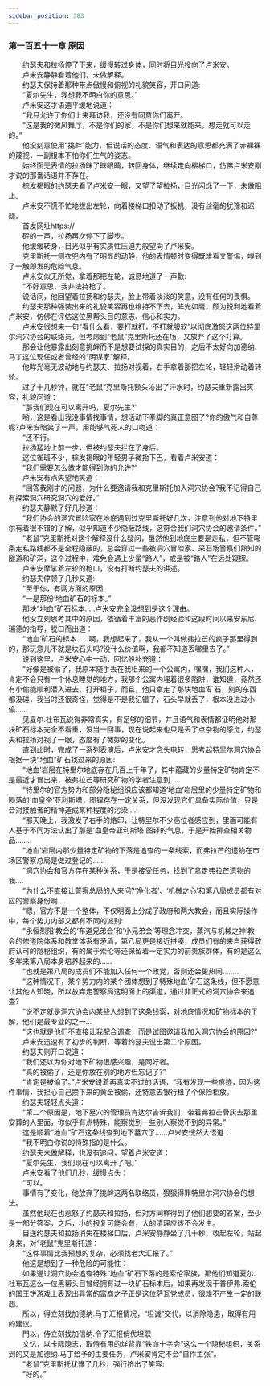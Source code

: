 ```yaml
---
sidebar_position: 383
---
```

### 第一百五十一章 原因  


　　约瑟夫和拉扬停了下来，缓慢转过身体，同时将目光投向了卢米安。  
　　卢米安静静看着他们，未做解释。  
　　约瑟夫保持着那种带点傲慢和俯视的礼貌笑容，开口问道:  
　　“夏尔先生，我想我不明白你的意思。”  
　　卢米安这才语速平缓地说道：  
　　“我只允许了你们上来拜访我，还没有同意你们离开。  
　　“这是我的微风舞厅，不是你们的家，不是你们想来就能来，想走就可以走的。”  
　　他没刻意使用“挑衅”能力，但说话的态度、语气和表达的意思都充满了赤裸裸的蔑视，一副根本不怕你们生气的姿态。  
　　始终面无表情的拉扬眯了眯眼睛，转回身体，继续走向楼梯口，仿佛卢米安刚才说的那番话语并不存在。  
　　棕发褐眼的约瑟夫看了卢米安一眼，又望了望拉扬，目光闪烁了一下，未做阻止。  
　　卢米安不慌不忙地拔出左轮，向着楼梯口扣动了扳机，没有丝毫的犹豫和迟疑。  
　　首发网址https://  
　　砰的一声，拉扬再次停下了脚步。  
　　他缓缓转身，目光似乎有实质性压迫力般望向了卢米安。  
　　克里斯托一侧衣兜内有了明显的动静，他的表情顿时变得既难看又警惕，嗅到了一触即发的危险气息。  
　　卢米安似无所觉，拿着那把左轮，诚恳地道了一声歉:  
　　“不好意思，我非法持枪了。  
　　说话间，他回望着拉扬和约瑟夫，脸上带着淡淡的笑意，没有任何的畏惧。  
　　约瑟夫那种强装出来的礼貌笑容再也维持不下去，眸光如鹰，颇为锐利地看着卢米安，仿佛在评估这位黑帮头目的意志、信心和实力。  
　　卢米安很想来一句“看什么看，要打就打，不打就服软”以彻底激怒这两位特里尔洞穴协会的联络员，但考虑到“老鼠”克里斯托还在场，又放弃了这个打算。  
　　那会让他暴露出刻意挑衅而不是想要试探的真实目的，之后不太好向加德纳.马丁这位现任或者曾经的“阴谋家”解释。  
　　他眸光毫无波动地与约瑟夫、拉扬对视着，右手拿着那把左轮，轻轻滑动着转轮。  
　　过了十几秒钟，就在“老鼠”克里斯托额头沁出了汗水时，约瑟夫重新露出笑容，礼貌问道：  
　　“那我们现在可以离开吗，夏尔先生?”  
　　哟，这是看出我没事情找事情，想活动下拳脚的真正意图了?你的傲气和自尊呢?卢米安暗笑了一声，用能够气死人的口吻道：  
　　“还不行。  
　　拉扬猛地上前一步，但被约瑟夫拦在了身后。  
　　这位雀斑不少，棕发褐眼的年轻男子微抬下巴，看着卢米安道：  
　　“我们需要怎么做才能得到你的允许?”  
　　卢米安有点失望地笑道：  
　　“回答我刚才的问题，为什么要邀请我和克里斯托加入洞穴协会?我不记得自己有探索洞穴研究洞穴的爱好。”  
　　约瑟夫静默了好几秒道：  
　　“我们协会的洞穴冒险家在地底遇到过克里斯托好几次，注意到他对地下特里尔有着很不错的了解，似乎知道不少隐蔽路线，这符合我们洞穴协会的邀请条件。”  
　　“老鼠”克里斯托对这个解释没什么疑问，虽然他到地底主要是走私，但不管哪条走私路线都不是全程隐蔽的，总会穿过一些被洞穴冒险家、采石场警察们熟知的隧道和矿洞，这个过程中，难免会遇上少量“路人”，或是被“路人”在远处窥探。  
　　卢米安摩挲着左轮的枪口，没有打断约瑟夫的讲述。  
　　约瑟夫停顿了几秒又道:  
　　“至于你，有两方面的原因:  
　　“一是那份‘地血矿石的标本。”  
　　那块“地血”矿石标本…..卢米安完全没想到是这个理由。  
　　他没立刻思考其中的原因，依循着丰富的恶作剧经验和这段时间以来安东尼.瑞德的指导，脱口而出道：  
　　“地血’矿石的标本……啊，我想起来了，我从一个叫做弗拉芒的疯子那里得到的，那玩意儿不就是块石头吗?没什么价值啊，我都不知道丢哪里去了。”  
　　说到这里，卢米安心中一动，回忆般补充道：  
　　“好像是被偷了，我原本随手丢在我租来的一个公寓内，嘿嘿，我们这种人，肯定不会只有一个休息睡觉的地方，我那个公寓内埋着很多陷阱，谁知道，竟然还有小偷能顺利潜入进去，打开柜子，而且，他只拿走了那块地血’矿石，别的东西都没碰，我当时还很奇怪，觉得是不是我记错了，石头早就丢了，根本没进过小偷.…..  
　　见夏尔.杜布瓦说得非常真实，有足够的细节，并且语气和表情都证明他对那块矿石标本完全不看重，没当一回事，现在说起来也只是丢了点杂物的感觉，约瑟夫和拉扬对视了一眼，态度有了微妙的变化。  
　　直到此时，完成了一系列表演后，卢米安才念头电转，思考起特里尔洞穴协会根据一块“地血”矿石找过来的原因:  
　　“地血’岩层在特里尔地底存在几百上千年了，其中蕴藏的少量特定矿物肯定不是最近才冒出来，被弗拉芒等研究矿物的学者注意到.….  
　　“特里尔的官方势力和部分隐秘组织应该都知道‘地血’岩层里的少量特定矿物和陨落的‘血皇帝’亚利斯塔，图铎存在一定关系，但没发现它们具备实际价值，只是会对接触者的精神造成某种程度的污染.….  
　　“那天晚上，我激发了右手的烙印，让特里尔不少高位者感应到，里面可能有人基于不同方法认出了那是‘血皇帝亚利斯塔.图铎的气息，于是开始排查相关物品.…….  
　　“地血’岩层内那少量特定矿物的下落是追查的一条线索，而弗拉芒的遗物在市场区警察总局是做过登记的.…..  
　　“洞穴协会和官方存在某种关系，于是接受任务，找到了拿走弗拉芒遗物的我....  
　　“为什么不直接让警察总局的人来问?‘净化者’、‘机械之心’和第八局成员都有对应的警察身份啊….  
　　“嗯，官方不是一个整体，不仅明面上分成了政府和两大教会，而且实际操作中，每个势力内部又都有不同的派别:  
　　“永恒烈阳’教会的‘布道兄弟会’和‘小兄弟会’等理念冲突，蒸汽与机械之神’教会的修道院体系和教堂体系有矛盾，第八局更是接近拼凑，成员们有的来自获得政府认可的隐秘组织，有的属于索伦等还保留着一定实力的前贵族群体，有的是这么多年来第八局本身培养起来的.…..  
　　“也就是第八局的成员们不能加入任何一个政党，否则还会更热闹……..  
　　“这种情况下，某个势力内的某个团体想到了特殊地血’矿石这条线，但不愿意让其他人知晓，所以放弃走警察局这明面上的渠道，通过非正式的洞穴协会来追查?  
　　“说不定就是洞穴协会内某些人想到了这条线索，对地底情况和矿物标本的了解，他们是最专业的之一...  
　　“这也就是他们不直接让我配合调查，而是试图邀请我加入洞穴协会的原因?”  
　　卢米安迅速有了初步的判断，等着约瑟夫说出第二个原因。  
　　约瑟夫则开口说道：  
　　“我们还以为你对地下矿物很感兴趣，是同好者。  
　　“真的被偷了，还是你放在别的地方但忘记了?”  
　　“肯定是被偷了。”卢米安说着再真实不过的话语，“我有发现一些痕迹，因为这件事情，我担心自己攒下来的黄金被偷，还特意去银行租了个保险柜放。  
　　约瑟夫轻轻点头道：  
　　“第二个原因是，地下墓穴的管理员肯达尔告诉我们，带着弗拉芒骨灰去那里安葬的人里面，你似乎有点特殊，能察觉到一些别人察觉不到的异常。”  
　　这是顺着“地血”矿石这条线查到地下墓穴了……卢米安恍然大悟道：  
　　“我不明白你说的特殊指的是什么。  
　　约瑟夫未做解释，也没有追问，望着卢米安道：  
　　“夏尔先生，我们现在可以离开了吧。”  
　　卢米安看了他们几秒，缓慢点头：  
　　“可以。  
　　事情有了变化，他放弃了挑衅这两名联络员，狠狠得罪特里尔洞穴协会的想法。  
　　虽然他现在也惹怒了约瑟夫和拉扬，但对方同样得到了他们想要的答案，至少是一部分答案，之后，小的报复可能会有，大的清理应该不会发生。  
　　目送约瑟夫和拉扬消失在楼梯口后，卢米安静静坐了几十秒，收起左轮，站起身来，对“老鼠”克里斯托道：  
　　“这件事情比我预想的复杂，必须找老大汇报了。”  
　　他这是想到了一种危险的可能性：  
　　如果通过洞穴协会追查特殊“地血”矿石下落的是索伦家族，那他们知道夏尔.杜布瓦这么一位黑帮头目曾经拥有过一块矿石标本后，如果再发现于普伊弗.索伦的国王饼游戏上表现出异常的富商之子正是这位萨瓦党成员，很难不产生一定的联想。  
　　所以，得立刻找加德纳.马丁汇报情况，“坦诚”交代，以消除隐患，取得有用的建议。  
　　門以，侍立刻找加信纳.令了汇报俏优坦职  
　　文忆，以卡际隐志，取侍有用的烊背靠“铁血十字会”这么一个隐秘组织，关系到的又是加德纳.马丁给予的主要任务，卢米安肯定不会“自作主张”。  
　　“老鼠”克里斯托犹豫了几秒，强行挤出了笑容:  
　　“好的。”  
